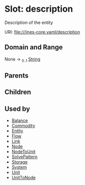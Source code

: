 
# Slot: description

Description of the entity

URI: [file:///ines-core.yaml/description](file:///ines-core.yaml/description)


## Domain and Range

None &#8594;  <sub>0..1</sub> [String](types/String.md)

## Parents


## Children


## Used by

 * [Balance](Balance.md)
 * [Commodity](Commodity.md)
 * [Entity](Entity.md)
 * [Flow](Flow.md)
 * [Link](Link.md)
 * [Node](Node.md)
 * [NodeToUnit](NodeToUnit.md)
 * [SolvePattern](SolvePattern.md)
 * [Storage](Storage.md)
 * [System](System.md)
 * [Unit](Unit.md)
 * [UnitToNode](UnitToNode.md)
